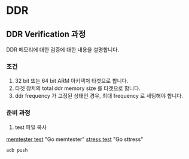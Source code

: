 # DDR 

## DDR Verification 과정 

DDR 메모리에 대한 검증에 대한 내용을 설명합니다.

### 조건 

1. 32 bit 또는 64 bit ARM 아키텍처 타겟으로 합니다.
2. 타겟 장치의 total ddr memory size 를 타겟으로 합니다.
3. ddr frequency 가 고정된 상태인 경우, 최대 frequency 로 세팅해야 합니다.

### 준비 과정 

1. test 파일 복사 

[memtester test](./attachment/DDR/ddr_test_tools/ddr_particle_verification_test_resource/static_memtester/) "Go memtester"
[stress test](./attachment/DDR/ddr_test_tools/ddr_particle_verification_test_resource/static_stressapptest/) "Go sttress"

```bash
adb push 

```
